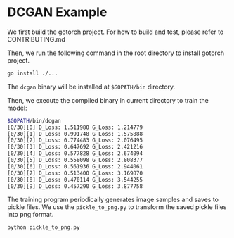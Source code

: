 # DCGAN Example

We first build the gotorch project. For how to build and test, please refer to CONTRIBUTING.md

Then, we run the following command in the root directory to install gotorch project.

```bash
go install ./...
```

The `dcgan` binary will be installed at `$GOPATH/bin` directory.

Then, we execute the compiled binary in current directory to train the model:

```bash
$GOPATH/bin/dcgan
[0/30][0] D_Loss: 1.511980 G_Loss: 1.214779
[0/30][1] D_Loss: 0.991748 G_Loss: 1.575888
[0/30][2] D_Loss: 0.774483 G_Loss: 2.076495
[0/30][3] D_Loss: 0.647692 G_Loss: 2.421216
[0/30][4] D_Loss: 0.577828 G_Loss: 2.674094
[0/30][5] D_Loss: 0.558098 G_Loss: 2.808377
[0/30][6] D_Loss: 0.561936 G_Loss: 2.944061
[0/30][7] D_Loss: 0.513400 G_Loss: 3.169870
[0/30][8] D_Loss: 0.470114 G_Loss: 3.544255
[0/30][9] D_Loss: 0.457290 G_Loss: 3.877758
```

The training program periodically generates image samples and saves to pickle files.
We use the `pickle_to_png.py` to transform the saved pickle files into png format.

```bash
python pickle_to_png.py
```
